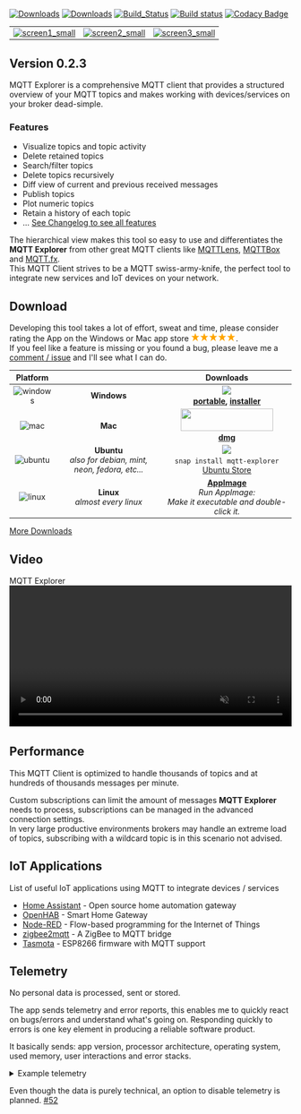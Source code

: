 [![Downloads](https://img.shields.io/github/release/thomasnordquist/mqtt-explorer.svg)](https://github.com/thomasnordquist/MQTT-Explorer/releases)
[![Downloads](https://img.shields.io/github/downloads/thomasnordquist/mqtt-explorer/total.svg)](https://github.com/thomasnordquist/MQTT-Explorer/releases)
[![Build_Status](https://travis-ci.org/thomasnordquist/MQTT-Explorer.svg?branch=master)](https://travis-ci.org/thomasnordquist/MQTT-Explorer)
[![Build status](https://ci.appveyor.com/api/projects/status/c35tkm29rm4m5364/branch/master?svg=true)](https://ci.appveyor.com/project/thomasnordquist/mqtt-explorer/branch/master)
[![Codacy Badge](https://api.codacy.com/project/badge/Grade/47b26e03fce543ceac7914214482334a)](https://app.codacy.com/app/thomasnordquist/MQTT-Explorer?utm_source=github.com&utm_medium=referral&utm_content=thomasnordquist/MQTT-Explorer&utm_campaign=Badge_Grade_Dashboard)

|   |   |   |
|:---:|:---:|:---:|
| [![screen1_small](https://user-images.githubusercontent.com/7721625/53954800-84b34c00-40d7-11e9-842d-bf655c569600.jpg)](https://user-images.githubusercontent.com/7721625/53954364-52551f00-40d6-11e9-93cf-d5a9601897ea.png) | [![screen2_small](https://user-images.githubusercontent.com/7721625/53954801-84b34c00-40d7-11e9-913a-42572e675620.jpg)](https://user-images.githubusercontent.com/7721625/53954365-52551f00-40d6-11e9-823f-afd66f19ed01.png) | [![screen3_small](https://user-images.githubusercontent.com/7721625/53954802-854be280-40d7-11e9-973c-08f23c8dbf89.jpg)](https://user-images.githubusercontent.com/7721625/53954366-52551f00-40d6-11e9-9738-74db830d03ac.png) |

## Version 0.2.3

MQTT Explorer is a comprehensive MQTT client that provides a structured overview of your MQTT topics and makes working with devices/services on your broker dead-simple.

### Features

- Visualize topics and topic activity
- Delete retained topics
- Search/filter topics
- Delete topics recursively
- Diff view of current and previous received messages
- Publish topics
- Plot numeric topics
- Retain a history of each topic
- ... [See Changelog to see all features](./Changelog)

The hierarchical view makes this tool so easy to use and differentiates the **MQTT Explorer** from other great MQTT clients like [MQTTLens](https://chrome.google.com/webstore/detail/mqttlens/hemojaaeigabkbcookmlgmdigohjobjm), [MQTTBox](http://workswithweb.com/mqttbox.html) and [MQTT.fx](https://mqttfx.jensd.de/).  
This MQTT Client strives to be a MQTT swiss-army-knife, the perfect tool to integrate new services and IoT devices on your network.

## Download

Developing this tool takes a lot of effort, sweat and time, please consider rating the App on the Windows or Mac app store <img src="./res/star.svg" width="16" /><img src="./res/star.svg" width="16" /><img src="./res/star.svg" width="16" /><img src="./res/star.svg" width="16" /><img src="./res/star.svg" width="16" />.  
If you feel like a feature is missing or you found a bug, please leave me a [comment / issue](https://github.com/thomasnordquist/MQTT-Explorer/issues) and I'll see what I can do.

| Platform | | Downloads |
|:----------:|:-------------:|:------:|
| ![windows](https://user-images.githubusercontent.com/7721625/51445407-b4172080-1d04-11e9-8c70-d8413d1d6d8b.png) | **Windows** | <a href="https://www.microsoft.com/store/apps/9PP8SFM082WD?ocid=badge"><img src="https://assets.windowsphone.com/85864462-9c82-451e-9355-a3d5f874397a/English_get-it-from-MS_InvariantCulture_Default.png" width="165" /></a><br />**[portable](https:&#x2F;&#x2F;github.com&#x2F;thomasnordquist&#x2F;MQTT-Explorer&#x2F;releases&#x2F;download&#x2F;v0.2.3&#x2F;MQTT-Explorer-0.2.3.exe), [installer](https:&#x2F;&#x2F;github.com&#x2F;thomasnordquist&#x2F;MQTT-Explorer&#x2F;releases&#x2F;download&#x2F;v0.2.3&#x2F;MQTT-Explorer-Setup-0.2.3.exe)** |
| ![mac](https://user-images.githubusercontent.com/7721625/51445390-921d9e00-1d04-11e9-8339-351469ef20ae.png) | **Mac** | <a href="https://geo.itunes.apple.com/us/app/mqtt-explorer/id1455214828?mt=12&app=apps"><img src="https://linkmaker.itunes.apple.com/en-us/badge-lrg.svg?releaseDate=2019-03-07T00:00:00Z&kind=desktopapp&bubble=macos_apps" width="165" height="40"/></a><br />**[dmg](https:&#x2F;&#x2F;github.com&#x2F;thomasnordquist&#x2F;MQTT-Explorer&#x2F;releases&#x2F;download&#x2F;v0.2.3&#x2F;MQTT-Explorer-0.2.3.dmg)** |
| ![ubuntu](https://user-images.githubusercontent.com/7721625/51445401-a5306e00-1d04-11e9-9b9b-20e196b82142.png) | **Ubuntu**<br />*also for debian, mint, neon, fedora, etc...* | <a href="https://snapcraft.io/mqtt-explorer" title="Get it from the Snap Store"><img src="https://snapcraft.io/static/images/badges/en/snap-store-black.svg" width="165" /></a><br />`snap install mqtt-explorer`<br />[Ubuntu Store](snap://mqtt-explorer) |
| ![linux](https://user-images.githubusercontent.com/7721625/51445392-947ff800-1d04-11e9-8c7f-a30efb755651.png) | **Linux**<br />*almost every linux* | **[AppImage](https:&#x2F;&#x2F;github.com&#x2F;thomasnordquist&#x2F;MQTT-Explorer&#x2F;releases&#x2F;download&#x2F;v0.2.3&#x2F;MQTT-Explorer-0.2.3-x86_64.AppImage)**<br />*Run AppImage:<br />Make it executable and double-click it.* |

[More Downloads](https://github.com/thomasnordquist/MQTT-Explorer/releases)

## Video

<div class="osx-frame">
<div class="titlebar">
<div class="buttons">
<div class="close"></div>
<div class="minimize"></div>
<div class="zoom"></div>
</div>
MQTT Explorer
</div>
<div class="content">
<video style="width: 100%" autoplay muted loop>
<source type="video/mp4" src="./video.mp4">
![screencast](https://user-images.githubusercontent.com/7721625/53954172-b7f4db80-40d5-11e9-852c-f8d85e511a00.gif)
</video></div>
</div>



## Performance

This MQTT Client is optimized to handle thousands of topics and at hundreds of thousands messages per minute.

Custom subscriptions can limit the amount of messages **MQTT Explorer** needs to process, subscriptions can be managed in the advanced connection settings.  
In very large productive environments brokers may handle an extreme load of topics, subscribing with a wildcard topic is in this scenario not advised.

## IoT Applications

List of useful IoT applications using MQTT to integrate devices / services

- [Home Assistant](https://www.home-assistant.io/) - Open source home automation gateway
- [OpenHAB](https://www.openhab.org/) - Smart Home Gateway
- [Node-RED](https://nodered.org/) - Flow-based programming for the Internet of Things
- [zigbee2mqtt](https://github.com/Koenkk/zigbee2mqtt) - A ZigBee to MQTT bridge
- [Tasmota](https://github.com/arendst/Sonoff-Tasmota) - ESP8266 firmware with MQTT support

## Telemetry

No personal data is processed, sent or stored.

The app sends telemetry and error reports, this enables me to quickly react on bugs/errors and understand what's going on. Responding quickly to errors is one key element in producing a reliable software product.

It basically sends: app version, processor architecture, operating system, used memory, user interactions and error stacks.

<details>
<summary>Example telemetry
</summary>

```javascript
{ system: { arch: 'x64', platform: 'darwin' },
  appVersion: '0.0.7',
  events: { HELLO_EVENT: [ 1547714886134 ] },
  now: 1547714886135,
  transactionId: '1767d251-f492-4f2c-aa62-88add3acc26b' }
{ errors:
   [ { time: 1547714887921,
       message: 'He\'s dead Jim!',
       stack:
        'Error: He\'s dead Jim!\n    at ./src/tracking.ts.exports.default (./mqtt-explorer/app/build/bundle.js:142765:11)\n    at new Promise (<anonymous>)\n    at Object../src/tracking.ts (./mqtt-explorer/app/build/bundle.js:142764:1)\n    at __webpack_require__ (./mqtt-explorer/app/build/bundle.js:20:30)\n    at Object../src/index.tsx (./mqtt-explorer/app/build/bundle.js:142618:1)\n    at __webpack_require__ (./mqtt-explorer/app/build/bundle.js:20:30)\n    at ../backend/node_modules/charenc/charenc.js.charenc.utf8.stringToBytes (./mqtt-explorer/app/build/bundle.js:84:18)\n    at ./mqtt-explorer/app/build/bundle.js:87:10' } ],
  now: 1547714887921,
  transactionId: '53bf9aac-e695-40cc-9a81-b1cf3398843d' }
```

</details>

Even though the data is purely technical, an option to disable telemetry is planned. [#52](https://github.com/thomasnordquist/MQTT-Explorer/issues/52)


